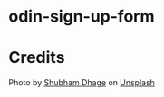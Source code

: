 # odin-sign-up-form

# Credits

Photo by <a href="https://unsplash.com/@theshubhamdhage?utm_content=creditCopyText&utm_medium=referral&utm_source=unsplash">Shubham Dhage</a> on <a href="https://unsplash.com/photos/an-abstract-background-with-wavy-lines-zDnVrtS25ik?utm_content=creditCopyText&utm_medium=referral&utm_source=unsplash">Unsplash</a>


